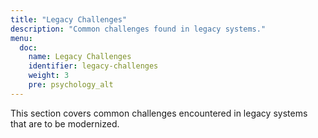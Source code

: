 ```yaml
---
title: "Legacy Challenges"
description: "Common challenges found in legacy systems."
menu:
  doc:
    name: Legacy Challenges
    identifier: legacy-challenges
    weight: 3
    pre: psychology_alt
---
```


This section covers common challenges encountered in legacy systems that are to be modernized.
